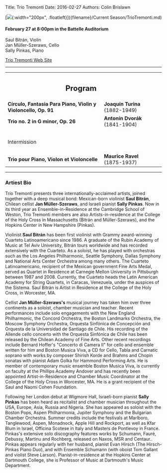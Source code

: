Title: Trio Tremonti
Date: 2016-02-27
Authors: Colin Brislawn

[![ ]({filename}/images/Tremonti200.png){:width="200px", .floatleft}]({filename}/Current Season/TrioTremonti.md)

#### February 27 at 8:00pm in the Battelle Auditorium

Saul Bitrán, Violin <br>
Jan Müller-Szeraws, Cello <br>
Sally Pinkas, Piano

[Trio Tremonti Web Site](http://www.triotremonti.com/) 

---

<table width="800" align="center">
<tr>
<td align="center" colspan="2"><h2>Program</h2></td><td></td>
</tr>
<tr>
  <td><b>Círculo, Fantasia Para Piano, Violin y Violoncello, Op. 91</b></td>
  <td class="right"><b>Joaquín Turina</b> (1882-1949)</td>
</tr>
<tr>
  <td> <b>Trio no. 2 in G minor, Op. 26	</b></td>
  <td class="right"><b>Antonín Dvorák</b> (1841-1904)</td>
</tr>
<tr><td style="height:10px"></td><td style="height:10px"></td></tr>
 <td colspan="2" class="center">
	<br>
	<div class="smallheading">Intermission
	</div><br></td>
<tr>
  <td> <b>Trio pour Piano, Violon et Violoncelle</b></td>
  <td class="right"><b>Maurice Ravel</b> (1875-1937)</td>
</tr>
</table>

---

### Artiest Bio

Trio Tremonti presents three internationally-acclaimed artists, joined together with a deep musical bond: Mexican-born violinist **Saul Bitrán**, Chilean cellist **Jan Müller-Szeraws**, and Israeli pianist **Sally Pinkas**. Now in its third year as Ensemble-in-Residence at the Cambridge School of Weston, Trio Tremonti members are also Artists-in-residence at the College of the Holy Cross in Massachusetts (Bitrán and Müller-Szeraws), and the Hopkins Center in New Hampshire (Pinkas).

Violinist **Saul Bitrán** has been first violinist with Grammy award-winning Cuarteto Latinoamericano since 1986. A graduate of the Rubin Academy of Music at Tel Aviv University, Bitrán tours worldwide and has recorded extensively with the Cuarteto. As a soloist, he has played with orchestras such as the Los Angeles Philharmonic, Seattle Symphony, Dallas Symphony and National Arts Center Orchestra among many others. The Cuarteto Latinoamericano, recipient of the Mexican government Fine Arts Medal, served as Quartet in Residence at Carnegie Mellon University in Pittsburgh between 1987 and 2008. Currently, the Cuarteto heads the Latin American Academy for String Quartets, in Caracas, Venezuela, under the auspices of the Sistema. Saul Bitrán is Artist in Residence at the College of the Holy Cross, in Worcester, MA.

Cellist **Jan Müller-Szeraws's** musical journey has taken him over three continents as a soloist, chamber musician and teacher. Recent performances include solo engagements with the New England Philharmonic, the Concord Orchestra, the Boston Landmarks Orchestra, the Moscow Symphony Orchestra, Orquesta Sinfónica de Concepción and Orquesta de la Universidad de Santiago de Chile. His recording of the Allende cello concerto with the Orquesta Sinfónica de Chile has been released by the Chilean Academy of Fine Arts. Other recent recordings include Bernard Hoffer's "Concerto di Camera II" for cello and ensemble written for him and Boston Musica Viva, a CD for Cello, Tabla and Carnatic soprano with works by composer Shirish Korde and Brahms and Chopin sonatas with pianist Adam Golka for Hammond Performing Arts. He is member of contemporary music ensemble Boston Musica Viva, is currently on faculty at the Phillips Academy Andover and has recently been appointed Artist-in-Residence and Chamber Music Coordinator at the College of the Holy Cross in Worcester, MA. He is a grant recipient of the Saul and Naomi Cohen Foundation.

Following her London debut at Wigmore Hall, Israeli-born pianist **Sally Pinkas** has been heard as recitalist and chamber musician throughout the USA, Europe, Asia, Russia and Nigeria. She has appeared as soloist with the Boston Pops, Aspen Philharmonia, Jupiter Symphony and the Bulgarian Chamber Orchestra. Summer credits include the festivals at Marlboro, Tanglewood, Aspen, Monadnock, Apple Hill and Rockport, as well as Kfar Blum in Israel, Officina Scotese in Italy and Masters de Pontlevoy in France. Pinkas's extensive solo discography features works by Schumann, Fauré, Debussy, Martinu and Rochberg, released on Naxos, MSR and Centaur.. Pinkas appears regularly with her husband, pianist Evan Hirsch (The Hirsch-Pinkas Piano Duo), and with Ensemble Schumann (with oboist Tom Gallant and violist Steve Larson). Pianist-in-residence at the Hopkins Center at Dartmouth College, she is Professor of Music at Dartmouth's Music Department.

